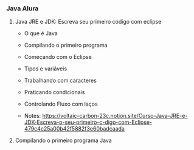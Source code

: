 ### Java Alura ###



1. Java JRE e JDK: Escreva seu primeiro código com eclípse

   * O que é Java

   * Compilando o primeiro programa

   * Começando com o Eclípse

   * Tipos e variáveis

   * Trabalhando com caracteres

   * Praticando condicionais

   * Controlando Fluxo com laços

   * Notes: https://voltaic-carbon-23c.notion.site/Curso-Java-JRE-e-JDK-Escreva-o-seu-primeiro-c-digo-com-Eclipse-479c4c25a00b42f5882f3e60badcaada

     

2. Compilando o primeiro programa Java

